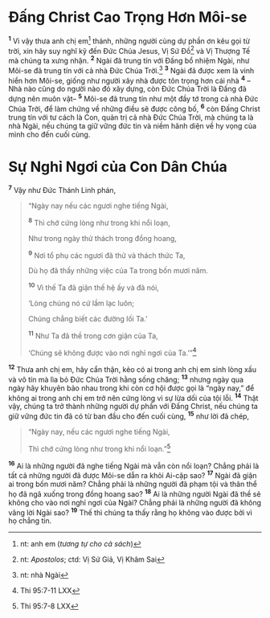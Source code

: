 # Ðấng Christ Cao Trọng Hơn Môi-se

<sup><b>1</b></sup> Vì vậy thưa anh chị em[^1-9129f312-8ae7-4b1c-bfe5-da1a6e6f59c9] thánh, những người cùng dự phần ơn kêu gọi từ trời, xin hãy suy nghĩ kỹ đến Ðức Chúa Jesus, Vị Sứ Ðồ[^2-9129f312-8ae7-4b1c-bfe5-da1a6e6f59c9] và Vị Thượng Tế mà chúng ta xưng nhận. <sup><b>2</b></sup> Ngài đã trung tín với Ðấng bổ nhiệm Ngài, như Môi-se đã trung tín với cả nhà Ðức Chúa Trời.[^3-9129f312-8ae7-4b1c-bfe5-da1a6e6f59c9] <sup><b>3</b></sup> Ngài đã được xem là vinh hiển hơn Môi-se, giống như người xây nhà được tôn trọng hơn cái nhà <sup><b>4</b></sup> – Nhà nào cũng do người nào đó xây dựng, còn Ðức Chúa Trời là Ðấng đã dựng nên muôn vật– <sup><b>5</b></sup> Môi-se đã trung tín như một đầy tớ trong cả nhà Ðức Chúa Trời, để làm chứng về những điều sẽ được công bố, <sup><b>6</b></sup> còn Ðấng Christ trung tín với tư cách là Con, quản trị cả nhà Ðức Chúa Trời, mà chúng ta là nhà Ngài, nếu chúng ta giữ vững đức tin và niềm hãnh diện về hy vọng của mình cho đến cuối cùng.

# Sự Nghỉ Ngơi của Con Dân Chúa

<sup><b>7</b></sup> Vậy như Ðức Thánh Linh phán,

> “Ngày nay nếu các ngươi nghe tiếng Ngài,
>
> <sup><b>8</b></sup> Thì chớ cứng lòng như trong khi nổi loạn,
>
> Như trong ngày thử thách trong đồng hoang,
>
> <sup><b>9</b></sup> Nơi tổ phụ các ngươi đã thử và thách thức Ta,
>
> Dù họ đã thấy những việc của Ta trong bốn mươi năm.
>
> <sup><b>10</b></sup> Vì thế Ta đã giận thế hệ ấy và đã nói,
>
> ‘Lòng chúng nó cứ lầm lạc luôn;
>
> Chúng chẳng biết các đường lối Ta.’
>
> <sup><b>11</b></sup> Như Ta đã thề trong cơn giận của Ta,
>
> ‘Chúng sẽ không được vào nơi nghỉ ngơi của Ta.’”[^1@-9129f312-8ae7-4b1c-bfe5-da1a6e6f59c9]

<sup><b>12</b></sup> Thưa anh chị em, hãy cẩn thận, kẻo có ai trong anh chị em sinh lòng xấu và vô tín mà lìa bỏ Ðức Chúa Trời hằng sống chăng; <sup><b>13</b></sup> nhưng ngày qua ngày hãy khuyên bảo nhau trong khi còn cơ hội được gọi là “ngày nay,” để không ai trong anh chị em trở nên cứng lòng vì sự lừa dối của tội lỗi. <sup><b>14</b></sup> Thật vậy, chúng ta trở thành những người dự phần với Ðấng Christ, nếu chúng ta giữ vững đức tin đã có từ ban đầu cho đến cuối cùng, <sup><b>15</b></sup> như lời đã chép,

> “Ngày nay, nếu các ngươi nghe tiếng Ngài,
>
> Thì chớ cứng lòng như trong khi nổi loạn.”[^2@-9129f312-8ae7-4b1c-bfe5-da1a6e6f59c9]

<sup><b>16</b></sup> Ai là những người đã nghe tiếng Ngài mà vẫn còn nổi loạn? Chẳng phải là tất cả những người đã được Môi-se dẫn ra khỏi Ai-cập sao? <sup><b>17</b></sup> Ngài đã giận ai trong bốn mươi năm? Chẳng phải là những người đã phạm tội và thân thể họ đã ngã xuống trong đồng hoang sao? <sup><b>18</b></sup> Ai là những người Ngài đã thề sẽ không cho vào nơi nghỉ ngơi của Ngài? Chẳng phải là những người đã không vâng lời Ngài sao? <sup><b>19</b></sup> Thế thì chúng ta thấy rằng họ không vào được bởi vì họ chẳng tin.

[^1-9129f312-8ae7-4b1c-bfe5-da1a6e6f59c9]: nt: anh em (_tương tự cho cả sách_)

[^2-9129f312-8ae7-4b1c-bfe5-da1a6e6f59c9]: nt: _Apostolos_; ctd: Vị Sứ Giả, Vị Khâm Sai

[^3-9129f312-8ae7-4b1c-bfe5-da1a6e6f59c9]: nt: nhà Ngài

[^1@-9129f312-8ae7-4b1c-bfe5-da1a6e6f59c9]: Thi 95:7-11 LXX

[^2@-9129f312-8ae7-4b1c-bfe5-da1a6e6f59c9]: Thi 95:7-8 LXX
